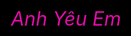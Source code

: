 <!DOCTYPE HTML PUBLIC "-//W3C//DTD HTML 4.0 Transitional//EN">
<HTML>
<HEAD>
<TITLE> Heart </TITLE>
<META NAME="Generator" CONTENT="EditPlus">
<META NAME="Author" CONTENT="">
<META NAME="Keywords" CONTENT="">
<META NAME="Description" CONTENT="">
<style>
html, body {
height: 100%;
padding: 0;
margin: 0;
background: #000;
display: flex;
justify-content: center;
align-items: center;
}
.box {
width: 100%;
position: absolute;
top: 50%;
left: 50%;
transform: translate(-50%, -50%);
display: flex;
flex-direction: column;
}
canvas {
position: absolute;
width: 100%;
height: 100%;
}
#pinkboard {
position: relative;
margin: auto;
height: 500px;
width: 500px;
animation: animate 1.3s infinite;
}
#pinkboard:before, #pinkboard:after {
content: '';
position: absolute;
background: #FF5CA4;
width: 100px;
height: 160px;
border-top-left-radius: 50px;
border-top-right-radius: 50px;
}
#pinkboard:before {
left: 100px;
transform: rotate(-45deg);
transform-origin: 0 100%;
box-shadow: 0 14px 28px rgba(0,0,0,0.25),
0 10px 10px rgba(0,0,0,0.22);
}
#pinkboard:after {
left: 0;
transform: rotate(45deg);
transform-origin: 100% 100%;
}
@keyframes animate {
0% {
transform: scale(1);
}
30% {
transform: scale(.8);
}
60% {
transform: scale(1.2);
}
100% {
transform: scale(1);
}
}
</style>
</HEAD>
<BODY>
<div class="box">
<canvas id="pinkboard"></canvas>
</div>
<script>
/*
* Settings
*/
var settings = {
particles: {
length: 2000, // maximum amount of particles
duration: 2, // particle duration in sec
velocity: 100, // particle velocity in pixels/sec
effect: -1.3, // play with this for a nice effect
size: 13, // particle size in pixels
},
};
/*
* RequestAnimationFrame polyfill by Erik Möller
*/
(function(){var b=0;var c=["ms","moz","webkit","o"];for(var
a=0;a<c.length&&!window.requestAnimationFrame;++a){window.requestAnimationFrame=wi
ndow[c[a]+"RequestAnimationFrame"];window.cancelAnimationFrame=window[c[a]+"Cancel
AnimationFrame"]||window[c[a]+"CancelRequestAnimationFrame"]}if(!window.requestAnimat
ionFrame){window.requestAnimationFrame=function(h,e){var d=new Date().getTime();var
f=Math.max(0,16-(d-b));var g=window.setTimeout(function(){h(d+f)},f);b=d+f;return
g}}if(!window.cancelAnimationFrame){window.cancelAnimationFrame=function(d){clearTime
out(d)}}}());
/*
* Point class
*/
var Point = (function() {
function Point(x, y) {
this.x = (typeof x !== 'undefined') ? x : 0;
this.y = (typeof y !== 'undefined') ? y : 0;
}
Point.prototype.clone = function() {
return new Point(this.x, this.y);
};
Point.prototype.length = function(length) {
if (typeof length == 'undefined')
return Math.sqrt(this.x * this.x + this.y * this.y);
this.normalize();
this.x *= length;
this.y *= length;
return this;
};
Point.prototype.normalize = function() {
var length = this.length();
this.x /= length;
this.y /= length;
return this;
};
return Point;
})();
/*
* Particle class
*/
var Particle = (function() {
function Particle() {
this.position = new Point();
this.velocity = new Point();
this.acceleration = new Point();
this.age = 0;
}
Particle.prototype.initialize = function(x, y, dx, dy) {
this.position.x = x;
this.position.y = y;
this.velocity.x = dx;
this.velocity.y = dy;
this.acceleration.x = dx * settings.particles.effect;
this.acceleration.y = dy * settings.particles.effect;
this.age = 0;
};
Particle.prototype.update = function(deltaTime) {
this.position.x += this.velocity.x * deltaTime;
this.position.y += this.velocity.y * deltaTime;
this.velocity.x += this.acceleration.x * deltaTime;
this.velocity.y += this.acceleration.y * deltaTime;
this.age += deltaTime;
};
Particle.prototype.draw = function(context, image) {
function ease(t) {
return (--t) * t * t + 1;
}
var size = image.width * ease(this.age / settings.particles.duration);
context.globalAlpha = 1 - this.age / settings.particles.duration;
context.drawImage(image, this.position.x - size / 2, this.position.y - size / 2, size, size);
};
return Particle;
})();
/*
* ParticlePool class
*/
var ParticlePool = (function() {
var particles,
firstActive = 0,
firstFree = 0,
duration = settings.particles.duration;
function ParticlePool(length) {
// create and populate particle pool
particles = new Array(length);
for (var i = 0; i < particles.length; i++)
particles[i] = new Particle();
}
ParticlePool.prototype.add = function(x, y, dx, dy) {
particles[firstFree].initialize(x, y, dx, dy);
// handle circular queue
firstFree++;
if (firstFree == particles.length) firstFree = 0;
if (firstActive == firstFree ) firstActive++;
if (firstActive == particles.length) firstActive = 0;
};
ParticlePool.prototype.update = function(deltaTime) {
var i;
// update active particles
if (firstActive < firstFree) {
for (i = firstActive; i < firstFree; i++)
particles[i].update(deltaTime);
}
if (firstFree < firstActive) {
for (i = firstActive; i < particles.length; i++)
particles[i].update(deltaTime);
for (i = 0; i < firstFree; i++)
particles[i].update(deltaTime);
}
// remove inactive particles
while (particles[firstActive].age >= duration && firstActive != firstFree) {
firstActive++;
if (firstActive == particles.length) firstActive = 0;
}
};
ParticlePool.prototype.draw = function(context, image) {
// draw active particles
if (firstActive < firstFree) {
for (i = firstActive; i < firstFree; i++)
particles[i].draw(context, image);
}
if (firstFree < firstActive) {
for (i = firstActive; i < particles.length; i++)
particles[i].draw(context, image);
for (i = 0; i < firstFree; i++)
particles[i].draw(context, image);
}
};
return ParticlePool;
})();
/*
* Putting it all together
*/
(function(canvas) {
var context = canvas.getContext('2d'),
particles = new ParticlePool(settings.particles.length),
particleRate = settings.particles.length / settings.particles.duration, // particles/sec
time;
// get point on heart with -PI <= t <= PI
function pointOnHeart(t) {
return new Point(
160 * Math.pow(Math.sin(t), 3),
130 * Math.cos(t) - 50 * Math.cos(2 * t) - 20 * Math.cos(3 * t) - 10 * Math.cos(4 * t) + 25
);
}
// creating the particle image using a dummy canvas
var image = (function() {
var canvas = document.createElement('canvas'),
context = canvas.getContext('2d');
canvas.width = settings.particles.size;
canvas.height = settings.particles.size;
// helper function to create the path
function to(t) {
var point = pointOnHeart(t);
point.x = settings.particles.size / 2 + point.x * settings.particles.size / 350;
point.y = settings.particles.size / 2 - point.y * settings.particles.size / 350;
return point;
}
// create the path
context.beginPath();
var t = -Math.PI;
var point = to(t);
context.moveTo(point.x, point.y);
while (t < Math.PI) {
t += 0.01; // baby steps!
point = to(t);
context.lineTo(point.x, point.y);
}
context.closePath();
// create the fill
context.fillStyle = '#FF5CA4';
context.fill();
// create the image
var image = new Image();
image.src = canvas.toDataURL();
return image;
})();
// render that thing!
function render() {
// next animation frame
requestAnimationFrame(render);
// update time
var newTime = new Date().getTime() / 1000,
deltaTime = newTime - (time || newTime);
time = newTime;
// clear canvas
context.clearRect(0, 0, canvas.width, canvas.height);
// create new particles
var amount = particleRate * deltaTime;
for (var i = 0; i < amount; i++) {
var pos = pointOnHeart(Math.PI - 2 * Math.PI * Math.random());
var dir = pos.clone().length(settings.particles.velocity);
particles.add(canvas.width / 2 + pos.x, canvas.height / 2 - pos.y, dir.x, -dir.y);
}
// update and draw particles
particles.update(deltaTime);
particles.draw(context, image);
}
// handle (re-)sizing of the canvas
function onResize() {
canvas.width = canvas.clientWidth;
canvas.height = canvas.clientHeight;
}
window.onresize = onResize;
// delay rendering bootstrap
setTimeout(function() {
onResize();
render();
}, 10);
})(document.getElementById('pinkboard'));
</script>
<div class="center-text",
style="background-color:rgb(0, 0, 0);
width: 100%;
color: rgb(225, 12, 168);
height:100%;
font-size: 31px;
font-style: italic;
display: flex;
align-items: center;
justify-content: center;
margin-bottom: 5px;
text-align: center;">Anh Yêu Em</div>
</BODY>
</HTML>
